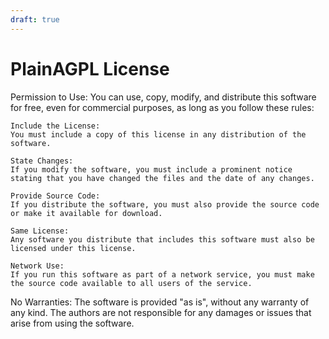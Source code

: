 ```yaml
---
draft: true
---
```


# PlainAGPL License


Permission to Use:
You can use, copy, modify, and distribute this software for free, even for commercial purposes, as long as you follow these rules:

    Include the License:
    You must include a copy of this license in any distribution of the software.

    State Changes:
    If you modify the software, you must include a prominent notice stating that you have changed the files and the date of any changes.

    Provide Source Code:
    If you distribute the software, you must also provide the source code or make it available for download.

    Same License:
    Any software you distribute that includes this software must also be licensed under this license.

    Network Use:
    If you run this software as part of a network service, you must make the source code available to all users of the service.

No Warranties:
The software is provided "as is", without any warranty of any kind. The authors are not responsible for any damages or issues that arise from using the software.

